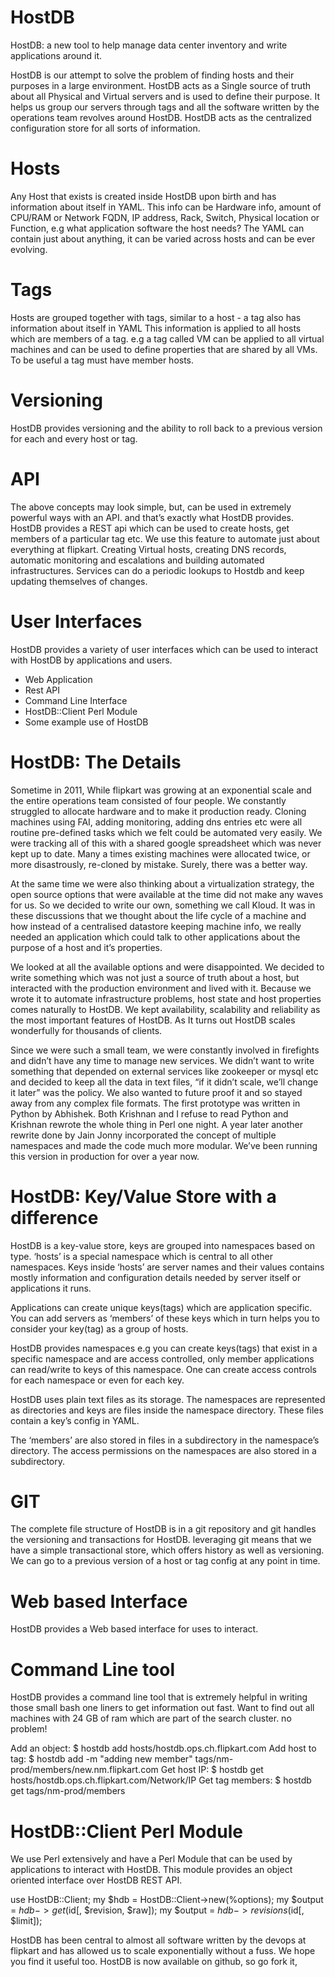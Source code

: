 
HostDB
======

HostDB: a new tool to help manage data center inventory and write applications around it. 

HostDB is our attempt to solve the problem of finding hosts and their purposes in a large environment. HostDB acts as a Single source of truth about all Physical and Virtual servers and is used to define their purpose. It helps us group our servers through tags and all the software written by the operations team revolves around HostDB. HostDB acts as the centralized configuration store for all sorts of information.

Hosts
======

Any Host that exists is created inside HostDB upon birth and has information about itself in YAML. This info can be Hardware info, amount of CPU/RAM or Network FQDN, IP address, Rack, Switch, Physical location or Function, e.g what application software the host needs? The YAML can contain just about anything, it can be varied across hosts and can be ever evolving.

Tags
====

Hosts are grouped together with tags, similar to a host - a tag also has information about itself in YAML This information is applied to all hosts which are members of a tag. e.g a tag called VM can be applied to all virtual machines and can be used to define properties that are shared by all VMs. To be useful a tag must have member hosts.

Versioning
==========

HostDB provides versioning and the ability to roll back to a previous version for each and every host or tag.

API
===

The above concepts may look simple, but, can be used in extremely powerful ways with an API. and that’s exactly what HostDB provides. HostDB provides a REST api which can be used to create hosts, get members of a particular tag etc. We use this feature to automate just about everything at flipkart. Creating Virtual hosts, creating DNS records, automatic monitoring and escalations and building automated infrastructures. Services can do a periodic lookups to Hostdb and keep updating themselves of changes.



User Interfaces
===============

HostDB provides a variety of user interfaces which can be used to interact with HostDB by applications and users.

* Web Application
* Rest API
* Command Line Interface
* HostDB::Client Perl Module
* Some example use of HostDB


HostDB: The Details
===================

Sometime in 2011, While flipkart was growing at an exponential scale and the entire operations team consisted of four people. We constantly struggled to allocate hardware and to make it production ready. Cloning machines using FAI, adding monitoring, adding dns entries etc were all routine pre-defined tasks which we felt could be automated very easily. We were tracking all of this with a shared google spreadsheet which was never kept up to date. Many a times existing machines were allocated twice, or more disastrously,  re-cloned by mistake. Surely, there was a better way.

At the same time we were also thinking about a virtualization strategy, the open source options that were available at the time did not make any waves for us. So we decided to write our own, something we call Kloud. It was in these discussions that we thought about the life cycle of a machine and how instead of a centralised datastore keeping machine info, we really needed an application which could talk to other applications about the purpose of a host and it’s properties.

We looked at all the available options and were disappointed. We decided to write something which was not just a source of truth about a host, but interacted with the production environment and lived with it. Because we wrote it to automate infrastructure problems, host state and host properties comes naturally to HostDB. We kept availability, scalability and reliability as the most important features of HostDB. As It turns out HostDB scales wonderfully for thousands of clients.

Since we were such a small team, we were constantly involved in firefights and didn’t have any time to manage new services. We didn’t want to write something that depended on external services like zookeeper or mysql etc and decided to keep all the data in text files, “if it didn’t scale, we’ll change it later” was the policy.  We also wanted to future proof it and so stayed away from any complex file formats. The first prototype was written in Python by Abhishek. Both Krishnan and I refuse to read Python and Krishnan rewrote the whole thing in Perl one night. A year later another rewrite done by Jain Jonny incorporated the concept of multiple namespaces and made the code much more modular. We’ve been running this version in production for over a year now.



HostDB: Key/Value Store with a difference
=========================================



HostDB is a key-value store, keys are grouped into namespaces based on type. ‘hosts’ is a special namespace which is central to all other namespaces. Keys inside ‘hosts’ are server names and their values contains mostly information and configuration details needed by server itself or applications it runs.

Applications can create unique keys(tags) which are application specific. You can add servers as ‘members’ of these keys which in turn helps you to consider your key(tag) as a group of hosts.

HostDB provides namespaces e.g you can create  keys(tags) that exist in a specific namespace and are access controlled, only member applications can read/write to keys of this namespace.  One can create access controls for each namespace or even for each key.

HostDB uses plain text files as its storage. The namespaces are represented as directories and keys are files inside the namespace directory. These files contain a key’s config in YAML.

The ‘members’ are also stored in files in a subdirectory in the namespace’s directory. The access permissions on the namespaces are also stored in a subdirectory.

GIT
====


The complete file structure of HostDB is in a git repository and git handles the versioning and transactions for HostDB. leveraging git means that we have a simple transactional store, which offers history as well as versioning. We can go to a previous version of a host or tag config at any point in time.

Web based Interface
===================


HostDB provides a Web based interface for uses to interact. 


Command Line tool
=================

HostDB provides a command line tool that is extremely helpful in writing those small bash one liners to get information out fast. Want to find out all machines with 24 GB of ram which are part of the search cluster. no problem!

Add an object:
$ hostdb add hosts/hostdb.ops.ch.flipkart.com
Add host to tag:
$ hostdb add -m "adding new member" tags/nm-prod/members/new.nm.flipkart.com
Get host IP: 
$ hostdb get hosts/hostdb.ops.ch.flipkart.com/Network/IP
Get tag members: 
$ hostdb get tags/nm-prod/members



HostDB::Client PerI Module
==========================

We use Perl extensively and have a Perl Module that can be used by applications to interact with HostDB.  This module provides an object oriented interface over HostDB REST API.

use HostDB::Client;
my $hdb = HostDB::Client->new(\%options);
my $output = $hdb->get($id[, $revision, $raw]);
my $output = $hdb->revisions($id[, $limit]);


HostDB has been central to almost all software written by the devops at flipkart and has allowed us to scale exponentially without a fuss. We hope you find it useful too. HostDB is now available on github, so go fork it,












